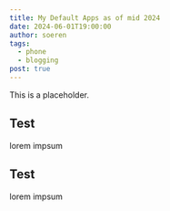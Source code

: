 ```yaml
---
title: My Default Apps as of mid 2024
date: 2024-06-01T19:00:00
author: soeren
tags:
  - phone
  - blogging
post: true
---
```


<p class="notice">
  This is a placeholder.
</p>

<article class="pink">
<h2>Test</h2>
lorem impsum
</article>

<article class="yellow">
<h2>Test</h2>
lorem impsum
</article>